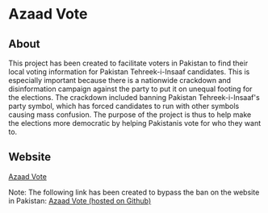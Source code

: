 # Azaad Vote

## About

This project has been created to facilitate voters in Pakistan to find their local voting information for Pakistan Tehreek-i-Insaaf candidates. This is especially important because there is a nationwide crackdown and disinformation campaign against the party to put it on unequal footing for the elections. The crackdown included banning Pakistan Tehreek-i-Insaaf's party symbol, which has forced candidates to run with other symbols causing mass confusion. The purpose of the project is thus to help make the elections more democratic by helping Pakistanis vote for who they want to.

## Website

[Azaad Vote](https://www.azaadvote.com "This is the link for the project website")

Note: The following link has been created to bypass the ban on the website in Pakistan:
[Azaad Vote (hosted on Github)](https://zlenner.com/azaad-vote/ "This is the link for the project website hosted on Github")

